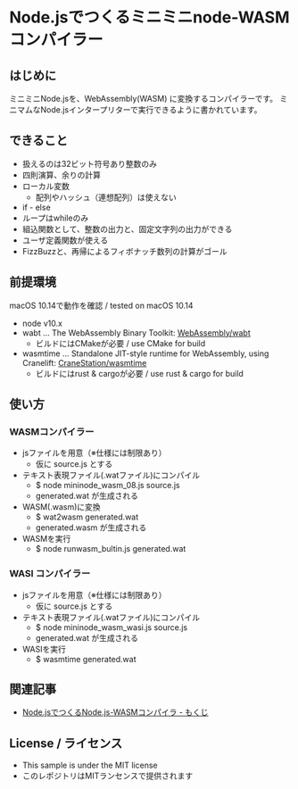 # Node.jsでつくるミニミニnode-WASMコンパイラー

## はじめに

ミニミニNode.jsを、WebAssembly(WASM) に変換するコンパイラーです。
ミニマムなNode.jsインタープリターで実行できるように書かれています。

## できること

- 扱えるのは32ビット符号あり整数のみ
- 四則演算、余りの計算
- ローカル変数
  -  配列やハッシュ（連想配列）は使えない
- if - else
- ループはwhileのみ
- 組込関数として、整数の出力と、固定文字列の出力ができる
- ユーザ定義関数が使える
- FizzBuzzと、再帰によるフィボナッチ数列の計算がゴール

## 前提環境

macOS 10.14で動作を確認 / tested on macOS 10.14

- node v10.x
- wabt ... The WebAssembly Binary Toolkit: [WebAssembly/wabt](https://github.com/WebAssembly/wabt)
  - ビルドにはCMakeが必要 / use CMake for build
- wasmtime ... Standalone JIT-style runtime for WebAssembly, using Cranelift: [CraneStation/wasmtime](https://github.com/CraneStation/wasmtime)
  - ビルドにはrust & cargoが必要 / use rust & cargo for build

## 使い方

### WASMコンパイラー

- jsファイルを用意（※仕様には制限あり）
  - 仮に source.js とする
- テキスト表現ファイル(.watファイル)にコンパイル
  - $ node mininode_wasm_08.js source.js
  - generated.wat が生成される
- WASM(.wasm)に変換
  - $ wat2wasm generated.wat
  - generated.wasm が生成される
- WASMを実行
  - $ node runwasm_bultin.js generated.wat

### WASI コンパイラー

- jsファイルを用意（※仕様には制限あり）
  - 仮に source.js とする
- テキスト表現ファイル(.watファイル)にコンパイル
  - $ node mininode_wasm_wasi.js source.js
  - generated.wat が生成される
- WASIを実行
  - $ wasmtime generated.wat

## 関連記事

- [Node.jsでつくるNode.js-WASMコンパイラ - もくじ](https://qiita.com/massie_g/items/c663095759a80c53c126)

## License / ライセンス

* This sample is under the MIT license
* このレポジトリはMITランセンスで提供されます


